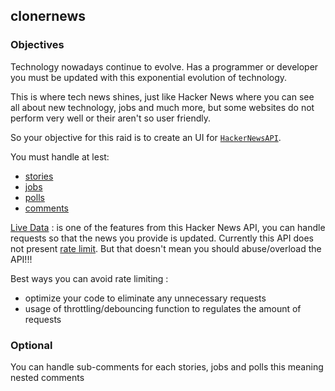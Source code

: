 ## clonernews

### Objectives

Technology nowadays continue to evolve. Has a programmer or developer you must be updated with this exponential evolution of technology.

This is where tech news shines, just like Hacker News where you can see all about new technology, jobs and much more, but some websites do not perform very well or their aren't so user friendly.

So your objective for this raid is to create an UI for [`HackerNewsAPI`](https://github.com/HackerNews/API).

You must handle at lest:

- [stories](https://github.com/HackerNews/API#ask-show-and-job-stories)
- [jobs](https://github.com/HackerNews/API#ask-show-and-job-stories)
- [polls](https://github.com/HackerNews/API#items)
- [comments](https://github.com/HackerNews/API#items)

[Live Data](https://github.com/HackerNews/API#live-data) : is one of the features from this Hacker News API, you can handle requests so that the news you provide is updated.
Currently this API does not present [rate limit](https://en.wikipedia.org/wiki/Rate_limiting). But that doesn't mean you should abuse/overload the API!!!

Best ways you can avoid rate limiting :

- optimize your code to eliminate any unnecessary requests
- usage of throttling/debouncing function to regulates the amount of requests

### Optional

You can handle sub-comments for each stories, jobs and polls this meaning nested comments
